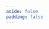 ```yaml
---
aside: false
padding: false
---
```


<script setup>
import { onMounted } from "vue";
import { useData } from "vitepress"
import Home from "@/views/Home.vue"

const { params } = useData();
</script>

<Home :showHeader="false" :page="Number(params.num)" />

